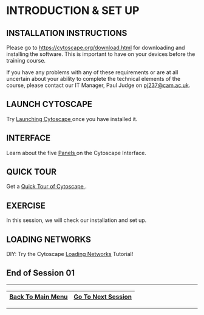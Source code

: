 # INTRODUCTION & SET UP


## INSTALLATION INSTRUCTIONS

Please go to https://cytoscape.org/download.html for downloading and installing the software. This is important to have on your devices before the training course.

If you have any problems with any of these requirements or are at all uncertain about your ability to complete the technical elements of the course, please contact our IT Manager, Paul Judge on pj237@cam.ac.uk. 

## LAUNCH CYTOSCAPE

Try <a href= /Documents/Launching_Cytoscape.md>Launching Cytoscape </a> once you have installed it.

## INTERFACE

Learn about the five <a href= /Documents/Panels.md>Panels </a> on the Cytoscape Interface.

## QUICK TOUR

Get a <a href= /Documents/Quick_Tour_of_Cytoscape.md> Quick Tour of Cytoscape </a>.

## EXERCISE

In this session, we will check our installation and set up.

## LOADING NETWORKS

DIY: Try the Cytoscape <a href=https://cytoscape.org/cytoscape-tutorials/protocols/loading-networks/#/>Loading Networks</a> Tutorial!

     
## End of Session 01
---

| <a href="/README.md"><span class="glyphicon glyphicon-menu-left" aria-hidden="true"></span><span class="sr-only">Back To Main Menu </span></a> | <a href="/Documents/Set02.md"><span class="glyphicon glyphicon-menu-right" aria-hidden="true"></span><span class="sr-only">Go To Next Session</span></a> | 
  | ---- | ----|    
  
  ---

